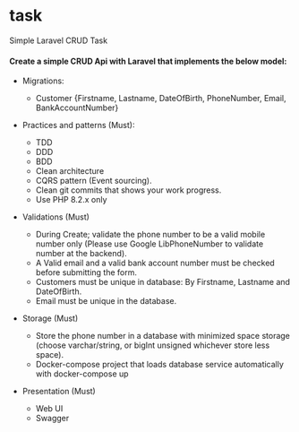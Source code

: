 # task
Simple Laravel CRUD Task

#### Create a simple CRUD Api  with Laravel that implements the below model:

- Migrations:
  - Customer {Firstname, Lastname, DateOfBirth, PhoneNumber, Email, BankAccountNumber}

- Practices and patterns (Must):
  - TDD
  - DDD
  - BDD
  - Clean architecture
  - CQRS pattern (Event sourcing).
  - Clean git commits that shows your work progress.
  - Use PHP 8.2.x only
  
- Validations (Must)
  - During Create; validate the phone number to be a valid mobile number only (Please use Google LibPhoneNumber to validate number at the backend).
  - A Valid email and a valid bank account number must be checked before submitting the form.
  - Customers must be unique in database: By Firstname, Lastname and DateOfBirth.
  - Email must be unique in the database.

- Storage (Must)
  - Store the phone number in a database with minimized space storage (choose varchar/string, or bigInt unsigned whichever store less space).
  - Docker-compose project that loads database service automatically with docker-compose up

- Presentation (Must)
  - Web UI
  - Swagger
